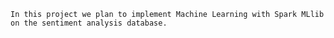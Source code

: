     In this project we plan to implement Machine Learning with Spark MLlib on the sentiment analysis database.